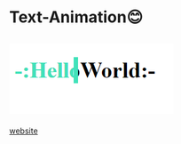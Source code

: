 # Text-Animation😊

![This is an image](https://raw.githubusercontent.com/mTy8421/Text-Animation/main/img/img.png)
---
[website](https://mty8421.github.io/Text-Animation/)
